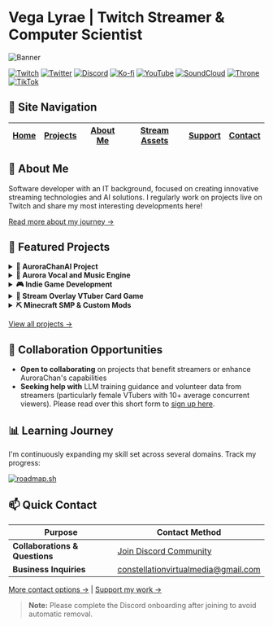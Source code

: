 # Vega Lyrae | Twitch Streamer & Computer Scientist

![Banner](https://github.com/user-attachments/assets/736816e0-5903-479a-b5e7-93078b10ed1a)

[![Twitch](https://img.shields.io/badge/Twitch-9146FF?style=for-the-badge&logo=twitch&logoColor=white)](https://twitch.tv/vegalyraebard)
[![Twitter](https://img.shields.io/badge/Twitter-1DA1F2?style=for-the-badge&logo=twitter&logoColor=white)](https://x.com/VegaLyraeVT)
[![Discord](https://img.shields.io/badge/Discord-5865F2?style=for-the-badge&logo=discord&logoColor=white)](https://discord.gg/UPQgsszwZA)
[![Ko-fi](https://img.shields.io/badge/Ko--fi-F16061?style=for-the-badge&logo=ko-fi&logoColor=white)](https://ko-fi.com/vegalyrae)
[![YouTube](https://img.shields.io/badge/YouTube-FF0000?style=for-the-badge&logo=youtube&logoColor=white)](https://youtube.com/@vegalyrae)
[![SoundCloud](https://img.shields.io/badge/SoundCloud-FF7700?style=for-the-badge&logo=soundcloud&logoColor=white)](https://soundcloud.com/vegalyrae)
[![Throne](https://img.shields.io/badge/Throne-6E4A9E?style=for-the-badge&logo=gift&logoColor=white)](https://throne.com/vegalyrae)
[![TikTok](https://img.shields.io/badge/TikTok-000000?style=for-the-badge&logo=tiktok&logoColor=white)](https://tiktok.com/@vegalyraevtuber)

## 📑 Site Navigation

| [Home](README.md) | [Projects](projects.md) | [About Me](about.md) | [Stream Assets](stream-assets.md) | [Support](support.md) | [Contact](contact.md) |
|-------------------|-------------------------|----------------------|----------------------------------|------------------------|------------------------|

## 👋 About Me

Software developer with an IT background, focused on creating innovative streaming technologies and AI solutions. I regularly work on projects live on Twitch and share my most interesting developments here!

[Read more about my journey →](about.md)

## 🔭 Featured Projects

<details>
<summary><strong>📡 AuroraChanAI Project</strong></summary>
<br>
A sophisticated collection of LLMs and neural networks working in tandem to create a fully autonomous virtual streamer. AuroraChan represents thousands of hours of R&D, with the goal of creating a lifelike streamer experience powered by custom-trained LLMs.
</details>

<details>
<summary><strong>🎵 Aurora Vocal and Music Engine</strong></summary>
<br>
Neural networks enabling live karaoke and original song creation by Aurora. This project includes a custom vocaloid implementation. Preview songs play during the first 5 minutes of each Twitch stream. Please note this is not AI generated music but instead a workspace tool I use to allow aurora to view and make requests about songs I make with a vocaloid program I work in.
</details>

<details>
<summary><strong>🎮 Indie Game Development</strong></summary>
<br>
A Godot-based top-down 2.5D horde shooter featuring deep lore and perk skill trees. Players take on the role of a malfunctioning AI in a dying server environment. The game will feature AuroraChan integration for stream collaborations.
</details>

<details>
<summary><strong>🎲 Stream Overlay VTuber Card Game</strong></summary>
<br>
Interactive card game system integrated with streaming platforms. More details coming soon!
</details>

<details>
<summary><strong>⛏️ Minecraft SMP & Custom Mods</strong></summary>
<br>
Running a Minecraft SMP with custom-developed mods, currently implementing AuroraChan integration for Minecraft.
Learn more about the <a href="https://smp.constellationvirtualmedia.com/">Constellation SMP here</a>.
</details>

[View all projects →](projects.md)

## 🤝 Collaboration Opportunities

- **Open to collaborating** on projects that benefit streamers or enhance AuroraChan's capabilities
- **Seeking help with** LLM training guidance and volunteer data from streamers (particularly female VTubers with 10+ average concurrent viewers). Please read over this short form to [sign up here](https://docs.google.com/forms/d/1wk8xr39PAWbq1H_wXJwZhetltHBV6Uys6AlFa97b1tA).

## 📊 Learning Journey

I'm continuously expanding my skill set across several domains. Track my progress:

[![roadmap.sh](https://roadmap.sh/card/tall/67e4a5d2616abc6b0b69db0a?variant=dark&roadmaps=data-analyst%2Cgame-developer%2Cpython%2Cbackend)](https://roadmap.sh)

## 📫 Quick Contact

| Purpose | Contact Method |
|---------|----------------|
| **Collaborations & Questions** | [Join Discord Community](https://discord.gg/UPQgsszwZA) |
| **Business Inquiries** | constellationvirtualmedia@gmail.com |

[More contact options →](contact.md) | [Support my work →](support.md)

> **Note:** Please complete the Discord onboarding after joining to avoid automatic removal.
